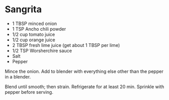# Sangrita

* 1 TBSP minced onion
* 1 TSP Ancho chili powder
* 1/2 cup tomato juice
* 1/2 cup orange juice
* 2 TBSP fresh lime juice (get about 1 TBSP per lime)
* 1/2 TSP Worsherchire sauce
* Salt
* Pepper

Mince the onion.  Add to blender with everything else other than the pepper in a blender.

Blend until smooth; then strain.  Refrigerate for at least 20 min.  Sprinkle with pepper before serving.

